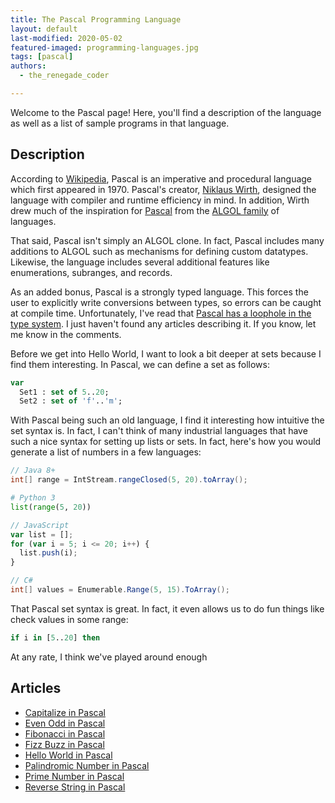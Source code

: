```yaml
---
title: The Pascal Programming Language
layout: default
last-modified: 2020-05-02
featured-imaged: programming-languages.jpg
tags: [pascal]
authors:
  - the_renegade_coder

---
```


Welcome to the Pascal page! Here, you'll find a description of the language as well as a list of sample programs in that language.

## Description

According to [Wikipedia][1], Pascal is an imperative and procedural language which 
first appeared in 1970. Pascal's creator, [Niklaus Wirth][2], designed the language 
with compiler and runtime efficiency in mind. In addition, Wirth drew much of 
the inspiration for [Pascal][1] from the [ALGOL family][3] of languages.

That said, Pascal isn't simply an ALGOL clone. In fact, Pascal includes many 
additions to ALGOL such as mechanisms for defining custom datatypes. Likewise, 
the language includes several additional features like enumerations, subranges, 
and records.

As an added bonus, Pascal is a strongly typed language. This forces the user to 
explicitly write conversions between types, so errors can be caught at compile 
time. Unfortunately, I've read that [Pascal has a loophole in the type system][4]. I 
just haven't found any articles describing it. If you know, let me know in the 
comments.

Before we get into Hello World, I want to look a bit deeper at sets because I find 
them interesting. In Pascal, we can define a set as follows:

```pascal
var
  Set1 : set of 5..20;
  Set2 : set of 'f'..'m';
```

With Pascal being such an old language, I find it interesting how intuitive the set 
syntax is. In fact, I can't think of many industrial languages that have such a nice 
syntax for setting up lists or sets. In fact, here's how you would generate a list of 
numbers in a few languages:

```java
// Java 8+
int[] range = IntStream.rangeClosed(5, 20).toArray();
```

```python
# Python 3
list(range(5, 20))
```

```javascript
// JavaScript
var list = [];
for (var i = 5; i <= 20; i++) {
  list.push(i);
}
```

```c#
// C#
int[] values = Enumerable.Range(5, 15).ToArray();
```

That Pascal set syntax is great. In fact, it even allows us to do fun things like 
check values in some range:

```pascal
if i in [5..20] then
```

At any rate, I think we've played around enough

[1]: https://en.wikipedia.org/wiki/Pascal_(programming_language)
[2]: https://en.wikipedia.org/wiki/Niklaus_Wirth
[3]: https://en.wikipedia.org/wiki/ALGOL
[4]: https://www.lysator.liu.se/c/bwk-on-pascal.html


## Articles

- [Capitalize in Pascal](https://rzuckerm.github.io/sample-programs-website-copy/projects/capitalize/pascal)
- [Even Odd in Pascal](https://rzuckerm.github.io/sample-programs-website-copy/projects/even-odd/pascal)
- [Fibonacci in Pascal](https://rzuckerm.github.io/sample-programs-website-copy/projects/fibonacci/pascal)
- [Fizz Buzz in Pascal](https://rzuckerm.github.io/sample-programs-website-copy/projects/fizz-buzz/pascal)
- [Hello World in Pascal](https://rzuckerm.github.io/sample-programs-website-copy/projects/hello-world/pascal)
- [Palindromic Number in Pascal](https://rzuckerm.github.io/sample-programs-website-copy/projects/palindromic-number/pascal)
- [Prime Number in Pascal](https://rzuckerm.github.io/sample-programs-website-copy/projects/prime-number/pascal)
- [Reverse String in Pascal](https://rzuckerm.github.io/sample-programs-website-copy/projects/reverse-string/pascal)